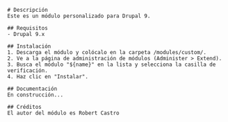 
    
    # Descripción
    Este es un módulo personalizado para Drupal 9.
    
    ## Requisitos
    - Drupal 9.x
    
    ## Instalación
    1. Descarga el módulo y colócalo en la carpeta /modules/custom/.
    2. Ve a la página de administración de módulos (Administer > Extend).
    3. Busca el módulo "${name}" en la lista y selecciona la casilla de verificación.
    4. Haz clic en "Instalar".
    
    ## Documentación
    En construcción...
    
    ## Créditos
    El autor del módulo es Robert Castro
